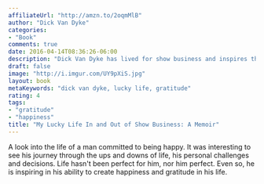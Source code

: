 ```yaml
---
affiliateUrl: "http://amzn.to/2oqmMlB"
author: "Dick Van Dyke"
categories:
- "Book"
comments: true
date: 2016-04-14T08:36:26-06:00
description: "Dick Van Dyke has lived for show business and inspires through his own happiness and gratitude for life."
draft: false
image: "http://i.imgur.com/UY9pXiS.jpg"
layout: book
metaKeywords: "dick van dyke, lucky life, gratitude"
rating: 4
tags:
- "gratitude"
- "happiness"
title: "My Lucky Life In and Out of Show Business: A Memoir"
---
```


A look into the life of a man committed to being happy.  It was interesting to see his journey through the ups and downs of life, his personal challenges and decisions.  Life hasn't been perfect for him, nor him perfect.  Even so, he is inspiring in his ability to create happiness and gratitude in his life.

<!--more-->
